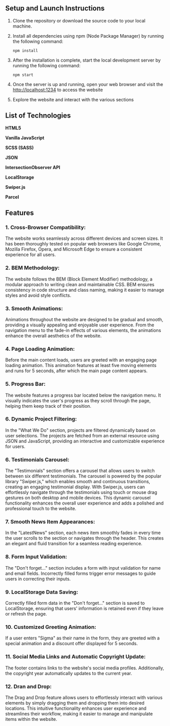 ## Setup and Launch Instructions

1. Clone the repository or download the source code to your local machine.

2. Install all dependencies using npm (Node Package Manager) by running the
   following command:

   `npm install`

3. After the installation is complete, start the local development server by
   running the following command:

   `npm start`

4. Once the server is up and running, open your web browser and visit the
   [http://localhost:1234](http://localhost:1234) to access the website

5. Explore the website and interact with the various sections

## List of Technologies

**HTML5**

**Vanilla JavaScript**

**SCSS (SASS)**

**JSON**

**IntersectionObserver API**

**LocalStorage**

**Swiper.js**

**Parcel**

## Features

### 1. Cross-Browser Compatibility:

The website works seamlessly across different devices and screen sizes. It has
been thoroughly tested on popular web browsers like Google Chrome, Mozilla
Firefox, Opera, and Microsoft Edge to ensure a consistent experience for all
users.

### 2. BEM Methodology:

The website follows the BEM (Block Element Modifier) methodology, a modular
approach to writing clean and maintainable CSS. BEM ensures consistency in code
structure and class naming, making it easier to manage styles and avoid style
conflicts.

### 3. Smooth Animations:

Animations throughout the website are designed to be gradual and smooth,
providing a visually appealing and enjoyable user experience. From the
navigation menu to the fade-in effects of various elements, the animations
enhance the overall aesthetics of the website.

### 4. Page Loading Animation:

Before the main content loads, users are greeted with an engaging page loading
animation. This animation features at least five moving elements and runs for 5
seconds, after which the main page content appears.

### 5. Progress Bar:

The website features a progress bar located below the navigation menu. It
visually indicates the user's progress as they scroll through the page, helping
them keep track of their position.

### 6. Dynamic Project Filtering:

In the "What We Do" section, projects are filtered dynamically based on user
selections. The projects are fetched from an external resource using JSON and
JavaScript, providing an interactive and customizable experience for users.

### 6. Testimonials Carousel:

The "Testimonials" section offers a carousel that allows users to switch between
six different testimonials. The carousel is powered by the popular library
"Swiper.js," which enables smooth and continuous transitions, creating an
engaging testimonial display. With Swiper.js, users can effortlessly navigate
through the testimonials using touch or mouse drag gestures on both desktop and
mobile devices. This dynamic carousel functionality enhances the overall user
experience and adds a polished and professional touch to the website.

### 7. Smooth News Item Appearances:

In the "LatestNews" section, each news item smoothly fades in every time the
user scrolls to the section or navigates through the header. This creates an
elegant and fluid transition for a seamless reading experience.

### 8. Form Input Validation:

The "Don't forget..." section includes a form with input validation for name and
email fields. Incorrectly filled forms trigger error messages to guide users in
correcting their inputs.

### 9. LocalStorage Data Saving:

Correctly filled form data in the "Don't forget..." section is saved to
LocalStorage, ensuring that users' information is retained even if they leave or
refresh the page.

### 10. Customized Greeting Animation:

If a user enters "Sigma" as their name in the form, they are greeted with a
special animation and a discount offer displayed for 5 seconds.

### 11. Social Media Links and Automatic Copyright Update:

The footer contains links to the website's social media profiles. Additionally,
the copyright year automatically updates to the current year.

### 12. Dran and Drop:

The Drag and Drop feature allows users to effortlessly interact with various
elements by simply dragging them and dropping them into desired locations. This
intuitive functionality enhances user experience and streamlines their workflow,
making it easier to manage and manipulate items within the website.
